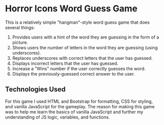 # Horror Icons Word Guess Game

This is a relatively simple "hangman"-style word guess game that does several things:

1. Provides users with a hint of the word they are guessing in the form of a picture.
2. Shows users the number of letters in the word they are guessing (using underscores).
3. Replaces underscores with correct letters that the user has guessed.
4. Displays incorrect letters that the user has guessed.
5. Increase a "Wins" number if the user correctly guesses the word.
6. Displays the previously-guessed correct answer to the user.

## Technologies Used

For this game I used HTML and Bootstrap for formatting, CSS for styling, and vanilla JavaScript for the gameplay. The reason for making this game was to help me learn the basics of vanilla JavaScript and further my understanding of JS logic, variables, and functions.